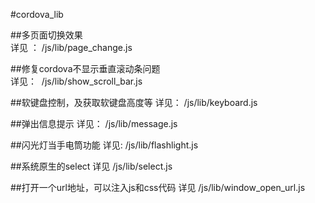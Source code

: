 #cordova_lib



##多页面切换效果    
详见 ： /js/lib/page_change.js  

##修复cordova不显示垂直滚动条问题   
详见：  /js/lib/show_scroll_bar.js

##软键盘控制，及获取软键盘高度等
详见：  /js/lib/keyboard.js


##弹出信息提示
详见：  /js/lib/message.js


##闪光灯当手电筒功能
详见:  /js/lib/flashlight.js



##系统原生的select
详见  /js/lib/select.js


##打开一个url地址，可以注入js和css代码
详见  /js/lib/window_open_url.js
